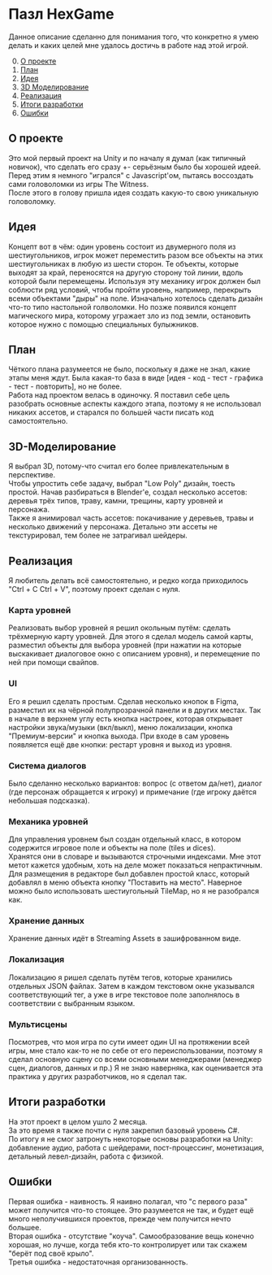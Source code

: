 # Пазл HexGame

Данное описание сделанно для понимания того, что конкретно я умею делать и каких целей мне удалось достичь в работе над этой игрой.

0. [О проекте](#О-проекте)
1. [План](#План)
2. [Идея](#Идея)
3. [3D Моделирование](#3D-Моделирование)
4. [Реализация](#Реализация)
5. [Итоги разработки](#Итоги-разработки)
6. [Ошибки](#Ошибки)

## О проекте 
Это мой первый проект на Unity и по началу я думал (как типичный новичок), что сделать его сразу +- серьёзным было бы хорошей идеей.  
Перед этим я немного "игрался" с Javascript'ом, пытаясь воссоздать сами головоломки из игры The Witness.  
После этого в голову пришла идея создать какую-то свою уникальную головоломку.  
    
## Идея
Концепт вот в чём: один уровень состоит из двумерного поля из шестиугольников, игрок может переместить разом все объекты на этих шестиугольниках в любую из шести сторон.
Те объекты, которые выходят за край, переносятся на другую сторону той линии, вдоль которой были перемещены. Используя эту механику игрок должен был соблюсти ряд условий,
чтобы пройти уровень, например, перекрыть всеми объектами "дыры" на поле.
Изначально хотелось сделать дизайн что-то типо настольной голволомки. Но позже появился концепт магического мира, которому угражает зло из под земли, остановить которое нужно с помощью специальных булыжников.
                                                                                                                                                                                                                             
## План
Чёткого плана разумеется не было, поскольку я даже не знал, какие этапы меня ждут. Была какая-то база в виде [идея - код - тест - графика - тест - повторить], но не более.  
Работа над проектом велась в одиночку. Я поставил себе цель разобрать основные аспекты каждого этапа, поэтому я не использовал никаких ассетов, и старался по большей части писать код самостоятельно.

## 3D-Моделирование
Я выбрал 3D, потому-что считал его более привлекательным в перспективе.  
Чтобы упростить себе задачу, выбрал "Low Poly" дизайн, тоесть простой. Начав разбираться в Blender'е, создал несколько ассетов: деревья трёх типов, траву, камни, трещины, карту уровней и персонажа.  
Также я анимировал часть ассетов: покачивание у деревьев, травы и несколько движений у персонажа. Детально эти ассеты не текстурировал, тем более не затрагивал шейдеры.  

## Реализация
Я любитель делать всё самостоятельно, и редко когда приходилось "Ctrl + C Ctrl + V", поэтому проект сделан с нуля.  
### Карта уровней  
Реализовать выбор уровней я решил окольным путём: сделать трёхмерную карту уровней. Для этого я сделал модель самой карты, разместил объекты для выбора уровней (при нажатии на которые выскакивает диалоговое окно с описанием уровня), и перемещение  по ней при помощи свайпов.    
### UI 
Его я решил сделать простым. Сделав несколько кнопок в Figma, разместил их на чёрной полупрозрачной панели и в других местах. Так в начале в верхнем углу есть кнопка настроек, которая открывает настройки звука/музыки (вкл/выкл), меню локализации, кнопка "Премиум-версии" и кнопка выхода.
При входе в сам уровень появляется ещё две кнопки: рестарт уровня и выход из уровня.    
### Система диалогов  
Было сделанно несколько вариантов: вопрос (с ответом да/нет), диалог (где персонаж обращается к игроку) и примечание (где игроку даётся небольшая подсказка).    
### Механика уровней  
Для управления уровнем был создан отдельный класс, в котором содержится игровое поле и объекты на поле (tiles и dices).  
Хранятся они в словаре и вызываются строчными индексами. Мне этот метот кажется удобным, хоть на деле может показаться непрактичным.  
Для размещения в редакторе был добавлен простой класс, который добавлял в меню объекта кнопку "Поставить на место". Наверное можно было использовать шестиугольный TileMap, но я не разобрался как. 
### Хранение данных
Хранение данных идёт в Streaming Assets в зашифрованном виде.  
### Локализация  
Локализацию я ришел сделать путём тегов, которые хранились отдельных JSON файлах. Затем в каждом текстовом окне указывался соответствующий тег, а уже в игре текстовое поле заполнялось в соответствии с выбранным языком.    
### Мультисцены  
Посмотрев, что моя игра по сути имеет один UI на протяжении всей игры, мне стало как-то не по себе от его переиспользовании, поэтому я сделал основную сцену со всеми основными менеджерами (менеджер сцен, диалогов, данных и пр.)
Я не знаю наверняка, как оценивается эта практика у других разработчиков, но я сделал так.  

## Итоги разработки
На этот проект в целом ушло 2 месяца.  
За это время я также почти с нуля закрепил базовый уровень C#.   
По итогу я не смог затронуть некоторые основы разработки на Unity: добавление аудио, работа с шейдерами, пост-процессинг, монетизация, детальный левел-дизайн, работа с физикой.  

## Ошибки
Первая ошибка - наивность. Я наивно полагал, что "с первого раза" может получится что-то стоящее. Это разумеется не так, и будет ещё много неполучившихся проектов, прежде чем получится нечто большее.  
Вторая ошибка - отсутствие "коуча". Самообразование вещь конечно хорошая, но лучше, когда тебя кто-то контролирует или так скажем "берёт под своё крыло".  
Третья ошибка - недостаточная организованность.  
